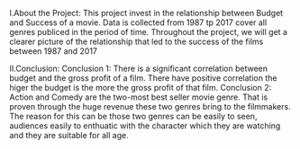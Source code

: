 I.About the Project: 
This project invest in the relationship between Budget and Success of a movie. Data is collected from 1987 tp 2017 cover all genres publiced in the period of time.
Throughout the project, we will get a clearer picture of the relationship that led to the success of the films between 1987 and 2017

II.Conclusion:
Conclusion 1: There is a significant correlation between budget and the gross profit of a film.
There have positive correlation the higer the budget is the more the gross profit of that film.
Conclusion 2: Action and Comedy are the two-most best seller movie genre.
That is proven through the huge revenue these two genres bring to the filmmakers. The reason for this can be those two genres can be easily to seen, audiences easily to enthuatic with the character which they are watching and they are suitable for all age.
